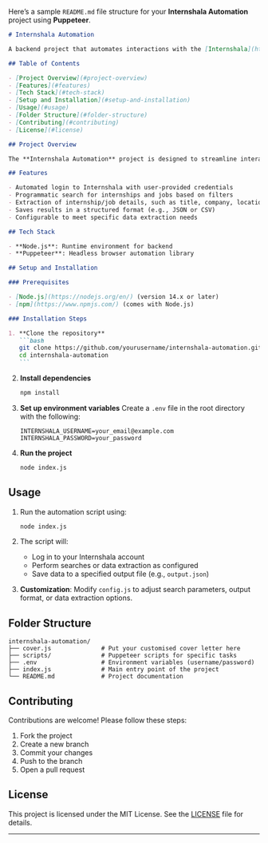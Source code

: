 Here’s a sample `README.md` file structure for your **Internshala Automation** project using **Puppeteer**.

````markdown
# Internshala Automation

A backend project that automates interactions with the [Internshala](https://internshala.com/) website using Puppeteer. This project enables automated login, job/internship searches, and data extraction, making it easier to manage tasks on Internshala through an automated backend service.

## Table of Contents

- [Project Overview](#project-overview)
- [Features](#features)
- [Tech Stack](#tech-stack)
- [Setup and Installation](#setup-and-installation)
- [Usage](#usage)
- [Folder Structure](#folder-structure)
- [Contributing](#contributing)
- [License](#license)

## Project Overview

The **Internshala Automation** project is designed to streamline interactions with the Internshala website. By leveraging **Puppeteer**, this project automates tasks such as logging in, searching for specific internships or jobs, and extracting relevant data.

## Features

- Automated login to Internshala with user-provided credentials
- Programmatic search for internships and jobs based on filters
- Extraction of internship/job details, such as title, company, location, and stipend
- Saves results in a structured format (e.g., JSON or CSV)
- Configurable to meet specific data extraction needs

## Tech Stack

- **Node.js**: Runtime environment for backend
- **Puppeteer**: Headless browser automation library

## Setup and Installation

### Prerequisites

- [Node.js](https://nodejs.org/en/) (version 14.x or later)
- [npm](https://www.npmjs.com/) (comes with Node.js)

### Installation Steps

1. **Clone the repository**
   ```bash
   git clone https://github.com/yourusername/internshala-automation.git
   cd internshala-automation
   ```
````

2. **Install dependencies**

   ```bash
   npm install
   ```

3. **Set up environment variables**
   Create a `.env` file in the root directory with the following:

   ```plaintext
   INTERNSHALA_USERNAME=your_email@example.com
   INTERNSHALA_PASSWORD=your_password
   ```

4. **Run the project**
   ```bash
   node index.js
   ```

## Usage

1. Run the automation script using:
   ```bash
   node index.js
   ```
2. The script will:

   - Log in to your Internshala account
   - Perform searches or data extraction as configured
   - Save data to a specified output file (e.g., `output.json`)

3. **Customization**: Modify `config.js` to adjust search parameters, output format, or data extraction options.

## Folder Structure

```plaintext
internshala-automation/
├── cover.js              # Put your customised cover letter here
├── scripts/              # Puppeteer scripts for specific tasks
├── .env                  # Environment variables (username/password)
├── index.js              # Main entry point of the project
└── README.md             # Project documentation
```

## Contributing

Contributions are welcome! Please follow these steps:

1. Fork the project
2. Create a new branch
3. Commit your changes
4. Push to the branch
5. Open a pull request

## License

This project is licensed under the MIT License. See the [LICENSE](LICENSE) file for details.

---
